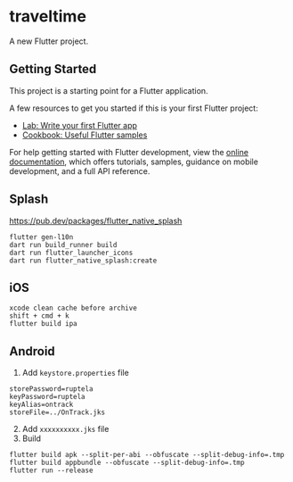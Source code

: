 # traveltime

A new Flutter project.

## Getting Started

This project is a starting point for a Flutter application.

A few resources to get you started if this is your first Flutter project:

- [Lab: Write your first Flutter app](https://docs.flutter.dev/get-started/codelab)
- [Cookbook: Useful Flutter samples](https://docs.flutter.dev/cookbook)

For help getting started with Flutter development, view the
[online documentation](https://docs.flutter.dev/), which offers tutorials,
samples, guidance on mobile development, and a full API reference.


## Splash

https://pub.dev/packages/flutter_native_splash

```
flutter gen-l10n
dart run build_runner build
dart run flutter_launcher_icons
dart run flutter_native_splash:create
```

## iOS 
```
xcode clean cache before archive
shift + cmd + k
flutter build ipa
```


## Android

1. Add `keystore.properties` file
```
storePassword=ruptela
keyPassword=ruptela
keyAlias=ontrack
storeFile=../OnTrack.jks
```

2. Add `xxxxxxxxxx.jks` file
3. Build
```
flutter build apk --split-per-abi --obfuscate --split-debug-info=.tmp
flutter build appbundle --obfuscate --split-debug-info=.tmp
flutter run --release
```